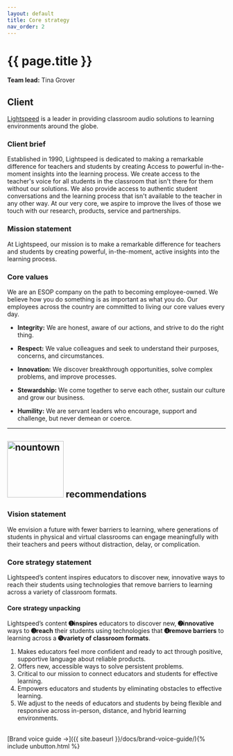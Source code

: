 ```yaml
---
layout: default
title: Core strategy
nav_order: 2
---
```


# {{ page.title }} 

**Team lead:** Tina Grover

## Client
[Lightspeed](https://www.lightspeed-tek.com/) is a leader in providing classroom audio solutions to learning environments around the globe.

### Client brief
Established in 1990, Lightspeed is dedicated to making a remarkable difference for teachers and students by creating Access to powerful in-the-moment insights into the learning process. We create access to the teacher's voice for all students in the classroom that isn't there for them without our solutions. We also provide access to authentic student conversations and the learning process that isn't available to the teacher in any other way. At our very core, we aspire to improve the lives of those we touch with our research, products, service and partnerships. 

### Mission statement
At Lightspeed, our mission is to make a remarkable difference for teachers and students by creating powerful, in-the-moment, active insights into the learning process. 

### Core values
We are an ESOP company on the path to becoming employee-owned. We believe how you do something is as important as what you do. Our employees across the country are committed to living our core values every day.

- **Integrity:** We are honest, aware of our actions, and strive to do the right thing.

- **Respect:** We value colleagues and seek to understand their purposes, concerns, and circumstances.

- **Innovation:** We discover breakthrough opportunities, solve complex problems, and improve processes.

- **Stewardship:** We come together to serve each other, sustain our culture and grow our business.

- **Humility:** We are servant leaders who encourage, support and challenge, but never demean or coerce.

<hr>

<h2><img src="{{site.baseul}}/assets/images/nountown.png" width="130px" alt="nountown" /> recommendations</h2>

### Vision statement 
We envision a future with fewer barriers to learning, where generations of students in physical and virtual classrooms can engage meaningfully with their teachers and peers without distraction, delay, or complication.

### Core strategy statement

Lightspeed’s content inspires educators to discover new, innovative ways to reach their students using technologies that remove barriers to learning across a variety of classroom formats.

#### Core strategy unpacking

Lightspeed’s content **➊inspires** educators to discover new, **➋innovative** ways to **➌reach** their students using technologies that **➍remove barriers** to learning across a **➎variety of classroom formats**.

1. Makes educators feel more confident and ready to act through positive, supportive language about reliable products.
1. Offers new, accessible ways to solve persistent problems.
1. Critical to our mission to connect educators and students for effective learning.
1. Empowers educators and students by eliminating obstacles to effective learning.
1. We adjust to the needs of educators and students by being flexible and responsive across in-person, distance, and hybrid learning environments.

<br>
[Brand voice guide →]({{ site.baseurl }}/docs/brand-voice-guide/){% include unbutton.html %}